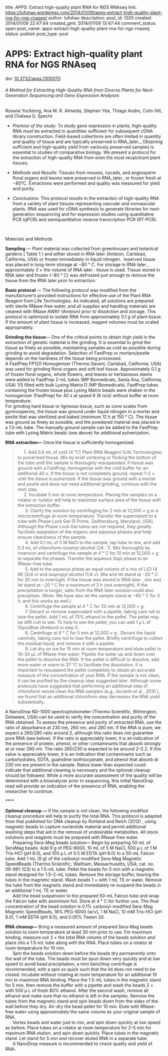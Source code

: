title: APPS: Extract high-quality plant RNA for NGS RNAseq
link: https://lufuhao.wordpress.com/2014/01/09/apps-extract-high-quality-plant-rna-for-ngs-rnaseq/
author: lufuhao
description: 
post_id: 1305
created: 2014/01/09 22:47:44
created_gmt: 2014/01/09 13:47:44
comment_status: open
post_name: apps-extract-high-quality-plant-rna-for-ngs-rnaseq
status: publish
post_type: post

# APPS: Extract high-quality plant RNA for NGS RNAseq

doi: [10.3732/apps.1300070](http://dx.doi.org/10.3732/apps.1300070)

###### A Method for Extracting High-Quality RNA from Diverse Plants for Next-Generation Sequencing and Gene Expression Analyses

Roxana Yockteng, Ana M. R. Almeida, Stephen Yee, Thiago Andre, Colin Hill, and Chelsea D. Specht 

  * _Premise_ _of_ _the_ _study:_ To study gene expression in plants, high-quality RNA must be extracted in quantities sufficient for subsequent cDNA library construction. Field-based collections are often limited in quantity and quality of tissue and are typically preserved in RNA_later._ Obtaining sufficient and high-quality yield from variously preserved samples is essential to studies of comparative biology. We present a protocol for the extraction of high-quality RNA from even the most recalcitrant plant tissues.

  * _Methods_ _and_ _Results:_ Tissues from mosses, cycads, and angiosperm floral organs and leaves were preserved in RNA_later_ or frozen fresh at −80°C. Extractions were performed and quality was measured for yield and purity.

  * _Conclusions:_ This protocol results in the extraction of high-quality RNA from a variety of plant tissues representing vascular and nonvascular plants. RNA was used for cDNA synthesis to generate libraries for next-generation sequencing and for expression studies using quantitative PCR (qPCR) and semiquantitative reverse transcription PCR (RT-PCR).

 

Materials and Methods

**Sampling** — Plant material was collected from greenhouses and botanical gardens ( Table 1 ) and either stored in RNA later (Ambion, Carlsbad, California, USA) or frozen immediately in liquid nitrogen.  reserved tissue was placed in long-term storage at −80 ° C. For storage in RNA later , approximately 3 × the volume of RNA later : tissue is used. Tissue stored in RNA later and frozen (−80 ° C) was defrosted just enough to remove the tissue from the RNA later prior to extraction. 

**Basic protocol** — The following protocol was modified from the manufacturer’s provided instructions for effective use of the Plant RNA Reagent from Life Technologies. As indicated, all solutions are prepared with sterile RNase-free water, and all supplies and handling materials are cleaned with RNase AWAY (Ambion) prior to dissection and storage. This protocol is optimized to isolate RNA from approximately 0.1 g of plant tissue. If the amount of plant tissue is increased, reagent volumes must be scaled appropriately. 

**Grinding the tissue**— One of the critical points to obtain high yield in the extraction of genetic material is the grinding. It is essential to grind the tissue as finely as possible, maintaining samples as cold as possible during grinding to avoid degradation. Selection of FastPrep or mortars/pestle depends on the hardness of the tissue being processed.  
A FastPrep FP120 Homogenizer (Thermo Savant, Carlsbad, California, USA) was used for grinding floral organs and soft leaf tissue. Approximately 0.1 g of frozen floral organs, whole flowers, and leaves or herbaceous stems were added to FastPrep 2-mL tubes (MP Biomedicals, Santa Ana, California, USA) 1/5 filled with bulk Lysing Matrix D (MP Biomedicals). FastPrep tubes containing the frozen tissue plus Lysing Matrix beads were shaken in the homogenizer (FastPrep) for 40 s at speed 6 (6 m/s) without buffer at room temperature.  
For grinding hard tissue or ligneous tissue, such as cone scales from gymnosperms, the tissue was ground under liquid nitrogen in a mortar and pestle that was sterilized and baked (minimum 12 h at 150 ° C). The tissue was ground as finely as possible, and the powdered material was placed in a 1.5-mL tube. The manually ground sample can be added to the FastPrep tube with Lysing Matrix beads (see above) for additional pulverization. 

**RNA extraction—** Once the tissue is sufficiently homogenized:  


>      1\. Add 0.6 mL of cold (4 °C) Plant RNA Reagent (Life Technologies) to pulverized tissue. Mix by brief vortexing or flicking the bottom of the tube until the sample is thoroughly resuspended. If tissue was ground with a FastPrep, homogenize with the cold buffer for an additional 40 s. If the tissue is not completely ground, repeat 1–2 × until the tissue is pulverized. If the tissue was ground with a mortar and pestle and does not need additional grinding, continue with the next step.  
     2\. Incubate 5 min at room temperature. Placing the samples on a rotator or nutator will help to maximize surface area of the tissue with the extraction buffer.  
      3\. Clarify the solution by centrifuging for 2 min at 12,000 × g in a microcentrifuge at room temperature. Transfer the supernatant to a tube with Phase Lock Gel (5 Prime, Gaithersburg, Maryland, USA). Although the Phase Lock Gel tubes are not required, they greatly facilitate separation of the organic and aqueous phases and help ensure cleanliness of the sample.  
      4\. Add 0.1 mL of 5 M NaCl to the sample, tap tube to mix, and add 0.3 mL of chloroform–isoamyl alcohol (24 : 1). Mix thoroughly by inversion and centrifuge the sample at 4 ° C for 10 min at 12,000 × g to separate the phases. Transfer the aqueous (top) phase to an RNase-free tube.  
      5\. Add to the aqueous phase an equal volume of a mix of LiCl (4 M) (3/4 v) and isopropyl alcohol (1/4 v). Mix and let stand at −20 ° C for 30 min to overnight. If the tissue was stored in RNA later , mix and let stand at −20 ° C for a maximum of 3 h (not overnight). If the precipitation is longer, salts from the RNA later solution could also precipitate. (Note: We have also let the sample stand at −80 ° C for 3 h, and this works as well.)  
      6\. Centrifuge the sample at 4 ° C for 20 min at 12,000 × g .  
      7\. Decant or remove supernatant with a pipette, taking care not to lose the pellet. Add 1 mL of 75% ethanol to the pellet. The pellet may be diffi cult to see. To help to see the pellet, you can add 1 μ L of GlycoBlue (Ambion) in step 5.  
      8\. Centrifuge at 4 ° C for 5 min at 12,000 × g . Decant the liquid carefully, taking care not to lose the pellet. Briefly centrifuge to collect the residual liquid, and remove it with a pipette.  
      9\. Let dry on ice for 15 min at room temperature and elute pellet in 10–30 μL of RNase-free water. Pipette the water up and down over the pellet to dissolve the RNA. If the pellet is difficult to dissolve, add more water or warm to 37 °C to facilitate the dissolution. It is important to resuspend the pellet completely to obtain an accurate measure of the concentration of your RNA. If the sample is not clean, it can be purified by the cleanup step suggested later. Although some protocols have suggested that performing an additional step of chloroform would clean the RNA samples (e.g., Accerbi et al., 2010 ), we found that an additional chloroform step decreases the RNA yield substantially.  


A NanoDrop ND-1000 spectrophotometer (Thermo Scientific, Wilmington, Delaware, USA) can be used to verify the concentration and purity of the RNA obtained. To assess the presence and purity of extracted RNA, use the ratio of absorbance at 230 nm, 260 nm, and 280 nm. If the RNA is pure, we expect a 260/280 ratio around 2, although this ratio does not guarantee pure RNA (see below). If the ratio is appreciably lower, it is an indication of the presence of protein, phenol, or other contaminants that absorb strongly at or near 280 nm. The ratio 260/230 is expected to be around 2–2.2. If this value is appreciably lower, it is an indication that contaminants such as carbohydrates, EDTA, guanidine isothiocyanate, and phenol that absorb at 230 nm are present in the sample. Ratios lower than expected could indicate that additional cleaning is necessary and the optional cleanup should be followed. While a more accurate assessment of the quality will be determined with a bioanalyzer prior to sequencing, this initial NanoDrop read will provide an indication of the presence of RNA, enabling the researcher to continue.

**** 

**Optional cleanup —** If the sample is not clean, the following modified cleanup procedure will help to purify the total RNA. This protocol is adapted from that published for DNA cleanup by Rohland and Reich (2012) , using magnetic beads to capture nucleotide material and permit additional washing steps that aid in the removal of undesirable metabolites. All stock solutions and reagents must be prepared with RNase-free water.  
      Preparing Sera-Mag beads solution— Begin by preparing 50 mL of SeraMag beads. Add 9 g of PEG-8000, 10 mL of 5 M NaCl, 500 μ L of 1 M Tris-HCl (pH 8.0), and 100 μ L of 0.5 M EDTA (pH 8.0) to a 50-mL Falcon tube. Add 1 mL (9 g) of the carboxyl-modified Sera-Mag Magnetic SpeedBeads (Thermo Scientific, Waltham, Massachusetts, USA; cat. no. 09-981-123) to a 1.5-mL tube. Pellet the beads for 5 min with a magnetic stand designed for 1.5–2-mL tubes. Remove the storage buffer, leaving the tubes in the magnetic stand. Wash beads 1 × with 1 mL TE or water. Remove the tube from the magnetic stand and immediately re-suspend the beads in an additional 1 mL TE or water.  
      Add the bead suspension to the prepared 50-mL Falcon tube and wrap the Falcon tube with aluminium foil. Store at 4 ° C for further use. The final concentration of the bead solution is 0.1% carboxyl-modified Sera-Mag Magnetic SpeedBeads, 18% PEG-8000 (w/v), 1 M NaCl, 10 mM Tris-HCl (pH 8.0), 1 mM EDTA (pH 8.0), and 0.05% Tween 20.

  
**RNA cleanup—** Bring a measured amount of prepared Sera-Mag beads solution to room temperature at least 30 min prior to use. For maximum binding, measure out 3 × the total RNA volume of the beads solution and place into a 1.5-mL tube along with the RNA. Place tubes on a rotator at room temperature for 10 min.  
      Spin the beads solution down before the beads dry permanently onto the wall of the tube. The beads must be spun down very quickly and at low speed to avoid bead precipitation; a mini benchtop centrifuge is recommended, with a spin so quick such that the lid does not need to be closed. Incubate without rotating at room temperature for an additional 10 min to maximize RNA binding. Place the 1.5-mL tubes in the magnetic stand for 5 min, then remove the buffer with a pipette and wash the beads 2 × with 500 μ L of fresh 80% ethanol. After the second wash, remove all ethanol and make sure that no ethanol is left in the samples. Remove the tubes from the magnetic stand and spin beads down from the sides of the wall before they dry. Air-dry the bead pellet for 10 min. Elute with RNase-free water using approximately the same volume as your original sample of RNA.  
      Vortex beads and water just to mix, and spin down quickly at low speed as before. Place tubes on a rotator at room temperature for 2–5 min for maximum RNA elution, and spin down quickly. Place tubes in the magnetic stand. Let stand for 5 min and recover eluted RNA in a separate tube.  
      A NanoDrop measure is recommended to check quality and yield of RNA.